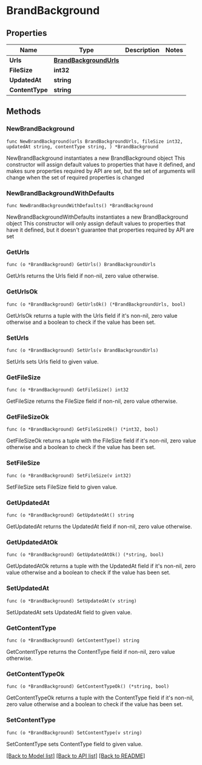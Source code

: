 # BrandBackground

## Properties

Name | Type | Description | Notes
------------ | ------------- | ------------- | -------------
**Urls** | [**BrandBackgroundUrls**](BrandBackgroundUrls.md) |  | 
**FileSize** | **int32** |  | 
**UpdatedAt** | **string** |  | 
**ContentType** | **string** |  | 

## Methods

### NewBrandBackground

`func NewBrandBackground(urls BrandBackgroundUrls, fileSize int32, updatedAt string, contentType string, ) *BrandBackground`

NewBrandBackground instantiates a new BrandBackground object
This constructor will assign default values to properties that have it defined,
and makes sure properties required by API are set, but the set of arguments
will change when the set of required properties is changed

### NewBrandBackgroundWithDefaults

`func NewBrandBackgroundWithDefaults() *BrandBackground`

NewBrandBackgroundWithDefaults instantiates a new BrandBackground object
This constructor will only assign default values to properties that have it defined,
but it doesn't guarantee that properties required by API are set

### GetUrls

`func (o *BrandBackground) GetUrls() BrandBackgroundUrls`

GetUrls returns the Urls field if non-nil, zero value otherwise.

### GetUrlsOk

`func (o *BrandBackground) GetUrlsOk() (*BrandBackgroundUrls, bool)`

GetUrlsOk returns a tuple with the Urls field if it's non-nil, zero value otherwise
and a boolean to check if the value has been set.

### SetUrls

`func (o *BrandBackground) SetUrls(v BrandBackgroundUrls)`

SetUrls sets Urls field to given value.


### GetFileSize

`func (o *BrandBackground) GetFileSize() int32`

GetFileSize returns the FileSize field if non-nil, zero value otherwise.

### GetFileSizeOk

`func (o *BrandBackground) GetFileSizeOk() (*int32, bool)`

GetFileSizeOk returns a tuple with the FileSize field if it's non-nil, zero value otherwise
and a boolean to check if the value has been set.

### SetFileSize

`func (o *BrandBackground) SetFileSize(v int32)`

SetFileSize sets FileSize field to given value.


### GetUpdatedAt

`func (o *BrandBackground) GetUpdatedAt() string`

GetUpdatedAt returns the UpdatedAt field if non-nil, zero value otherwise.

### GetUpdatedAtOk

`func (o *BrandBackground) GetUpdatedAtOk() (*string, bool)`

GetUpdatedAtOk returns a tuple with the UpdatedAt field if it's non-nil, zero value otherwise
and a boolean to check if the value has been set.

### SetUpdatedAt

`func (o *BrandBackground) SetUpdatedAt(v string)`

SetUpdatedAt sets UpdatedAt field to given value.


### GetContentType

`func (o *BrandBackground) GetContentType() string`

GetContentType returns the ContentType field if non-nil, zero value otherwise.

### GetContentTypeOk

`func (o *BrandBackground) GetContentTypeOk() (*string, bool)`

GetContentTypeOk returns a tuple with the ContentType field if it's non-nil, zero value otherwise
and a boolean to check if the value has been set.

### SetContentType

`func (o *BrandBackground) SetContentType(v string)`

SetContentType sets ContentType field to given value.



[[Back to Model list]](../README.md#documentation-for-models) [[Back to API list]](../README.md#documentation-for-api-endpoints) [[Back to README]](../README.md)


